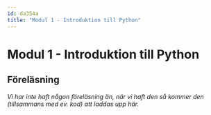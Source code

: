 ```yaml
---
id: da354a
title: "Modul 1 - Introduktion till Python"
---
```


# Modul 1 - Introduktion till Python

## Föreläsning

*Vi har inte haft någon föreläsning än, när vi haft den så kommer den (tillsammans med ev. kod) att laddas upp här.*